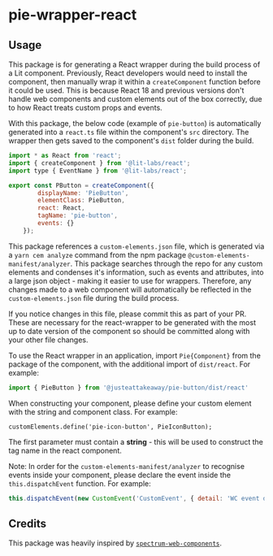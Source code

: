 # pie-wrapper-react

## Usage

This package is for generating a React wrapper during the build process of a Lit component. Previously, React developers would need to install the component, then manually wrap it within a `createComponent` function before it could be used. This is because React 18 and previous versions don't handle web components and custom elements out of the box correctly, due to how React treats custom props and events.

With this package, the below code (example of `pie-button`) is automatically generated into a `react.ts` file within the component's `src` directory. The wrapper then gets saved to the component's `dist` folder during the build.

```js
import * as React from 'react';
import { createComponent } from '@lit-labs/react';
import type { EventName } from '@lit-labs/react';

export const PButton = createComponent({
        displayName: 'PieButton',
        elementClass: PieButton,
        react: React,
        tagName: 'pie-button',
        events: {}
    });
```

This package references a `custom-elements.json` file, which is generated via a `yarn cem analyze` command from the npm package `@custom-elements-manifest/analyzer`. This package searches through the repo for any custom elements and condenses it's information, such as events and attributes, into a large json object - making it easier to use for wrappers. Therefore, any changes made to a web component will automatically be reflected in the `custom-elements.json` file during the build process.

If you notice changes in this file, please commit this as part of your PR. These are necessary for the react-wrapper to be generated with the most up to date version of the component so should be committed along with your other file changes.

To use the React wrapper in an application, import `Pie{Component}` from the package of the component, with the additional import of `dist/react`. For example:

```js
import { PieButton } from '@justeattakeaway/pie-button/dist/react'
```

When constructing your component, please define your custom element with the string and component class. For example:

`customElements.define('pie-icon-button', PieIconButton);`

The first parameter must contain a **string** - this will be used to construct the tag name in the react component.

Note: In order for the `custom-elements-manifest/analyzer` to recognise events inside your component, please declare the event inside the `this.dispatchEvent` function. For example:

```js
this.dispatchEvent(new CustomEvent('CustomEvent', { detail: 'WC event dispatched' }))
```

## Credits

This package was heavily inspired by [`spectrum-web-components`](https://github.com/adobe/spectrum-web-components).